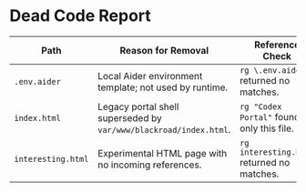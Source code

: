 <!-- FILE: DEAD_CODE_REPORT.md -->
# Dead Code Report

| Path | Reason for Removal | Reference Check |
|------|-------------------|-----------------|
| `.env.aider` | Local Aider environment template; not used by runtime. | `rg \.env.aider` returned no matches. |
| `index.html` | Legacy portal shell superseded by `var/www/blackroad/index.html`. | `rg "Codex Portal"` found only this file. |
| `interesting.html` | Experimental HTML page with no incoming references. | `rg interesting.html` returned no matches. |
